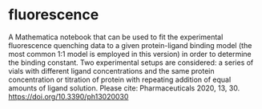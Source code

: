 # fluorescence
A Mathematica notebook that can be used to fit the experimental fluorescence quenching data to a given protein-ligand binding model (the most common 1:1 model is employed in this version) in order to determine the binding constant. Two experimental setups are considered: a series of vials with different ligand concentrations and the same protein concentration or titration of protein with repeating addition of equal amounts of ligand solution.
Please cite: Pharmaceuticals 2020, 13, 30. https://doi.org/10.3390/ph13020030

